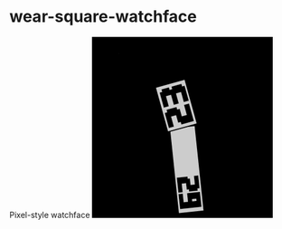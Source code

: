 # wear-square-watchface

Pixel-style watchface
![ScreenShot](https://github.com/YaroslavYrm/wear-square-watchface/blob/master/wear/src/main/res/drawable-nodpi/preview.png)
